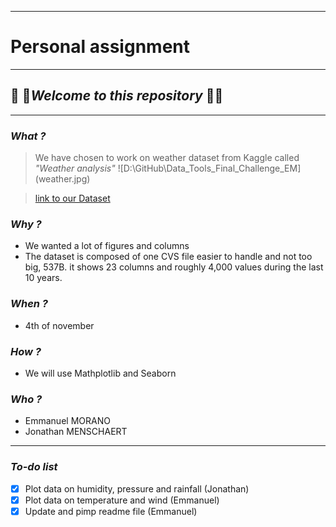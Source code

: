 ___
# Personal assignment
___
##  :rocket: :rocket:*Welcome to this repository*  :rocket::rocket:
___
### *What ?*
>We have chosen to work on weather dataset from Kaggle called *"Weather analysis"*
![D:\GitHub\Data_Tools_Final_Challenge_EM\](weather.jpg)

>[link to our Dataset](https://www.kaggle.com/mastmustu/weather-analysis)

### *Why ?*
* We wanted a lot of figures and columns
* The dataset is composed of one CVS file easier to handle and not too big, 537B. it shows 23 columns and roughly 4,000 values during the last 10 years.

### *When ?*
* 4th of november

### *How ?*
* We will use Mathplotlib and Seaborn

### *Who ?*
* Emmanuel MORANO
* Jonathan MENSCHAERT
---
### **_To-do list_**
- [x] Plot data on humidity, pressure and rainfall (Jonathan)
- [x] Plot data on temperature and wind (Emmanuel)
- [x] Update and pimp readme file (Emmanuel)
